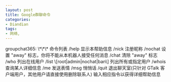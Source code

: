 ```yaml
---
layout: post
title: Google群聊命令
categories:
- Diandian
tags:
- 网络, 
---
```

groupchat365: \\\*\\\*\\\* 命令列表 /help 显示本帮助信息 /nick 注册昵称 /nochat 设置 "away" 标志，你将不能从本机器人接受任何消息 /chat 清除 "away" 标志 /who 列出在线用户 /list \\\[root|admin|nochat|ban\\\] 列出所有或指定用户 /whois 查询某人详细信息 /me 发送表情 /msg 悄悄话 /quit 退出聊天室(只针对 GTalk 客户端用户，其他用户请直接使用删除联系人) 输入相应指令以获得详细帮助信息